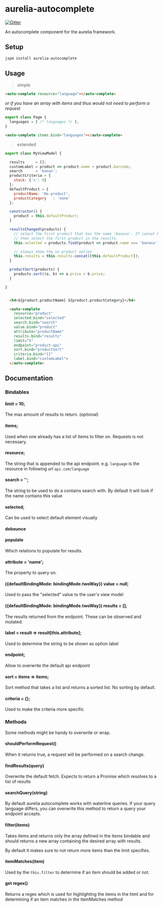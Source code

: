 # aurelia-autocomplete

[![Gitter](https://img.shields.io/gitter/room/nwjs/nw.js.svg?maxAge=2592000?style=plastic)](https://gitter.im/SpoonX/Dev)

An autocomplete component for the aurelia framework.

## Setup

```bash
jspm install aurelia-autocomplete
```

## Usage

> simple

```html
<auto-complete resource="language"></auto-complete>
```

*or if you have an array with items and thus would not need to perform
a request*

```js
export class Page {
  languages = [ /* languages */ ];
}
```

```html
<auto-complete items.bind="languages"></auto-complete>
```

> extended

```js
export class MyViewModel {

  results     = [];
  customLabel = product => product.name + product.barcode;
  search      = 'banan';
  productCriteria = {
    stock: {'>': 0}
  };
  defaultProduct = {
    productName: 'No product',
    productCategory   : 'none'
  };

  constructor() {
    product = this.defaultProduct;
  }

  resultsChanged(products) {
    // select the first product that has the name 'banana'. If cannot be found
    // then select the first product in the results.
    this.selected = products.find(product => product.name === 'banana') || products[0];

    // always show the no product option
    this.results = this.results.concat([this.defaultProduct]);
  }

  productSort(products) {
    products.sort((a, b) => a.price > b.price;
  }

}
```

```html

  <h4>${product.productName} ${product.productCategory}</h4>

  <auto-complete
    resource="product"
    selected.bind="selected"
    search.bind="search"
    value.bind="product"
    attribute="productName"
    results.bind="results"
    limit="5"
    endpoint="product-api"
    sort.bind="productSort"
    criteria.bind="{}"
    label.bind="customLabel">
  </auto-complete>

```

## Documentation

### Bindables

#### limit = 10;
The max amount of results to return. (optional)

#### items;
Used when one already has a list of items to filter on. Requests is not
necessary.

#### resource;
The string that is appended to the api endpoint. e.g. `language` is the
resource in following url `api.com/language`

#### search = '';
The string to be used to do a contains search with. By default it will look
if the name contains this value

#### selected;
Can be used to select default element visually

#### debounce

#### populate
Which relations to populate for results.

#### attribute = 'name';
The property to query on.

#### ({defaultBindingMode: bindingMode.twoWay}) value = null;
Used to pass the "selected" value to the user's view model

#### ({defaultBindingMode: bindingMode.twoWay}) results = [];
The results returned from the endpoint. These can be observed and
mutated.

#### label = result => result[this.attribute];
Used to determine the string to be shown as option label

#### endpoint;
Allow to overwrite the default api endpoint

#### sort = items => items;
Sort method that takes a list and returns a sorted list. No sorting by
default.

#### criteria = {};
Used to make the criteria more specific


### Methods

Some methods might be handy to overwrite or wrap.

#### shouldPerformRequest()

When it returns true, a request will be performed on a search change.

#### findResults(query)

Overwrite the default fetch. Expects to return a Promise which resolves to
a list of results

#### searchQuery(string)

By default aurelia autocomplete works with waterline queries. If your query
language differs, you can overwrite this method to return a query your endpoint
accepts.

#### filter(items)

Takes items and returns only the array defined in the items bindable and should
returns a new array containing the desired array with results.

By default it makes sure to not return more items than the limit specifies.

#### itemMatches(item)

Used by the `this.filter` to determine if an item should be added or not.

#### get regex()

Returns a regex which is used for highlighting the items in the html and for
determining if an item matches in the itemMatches method
